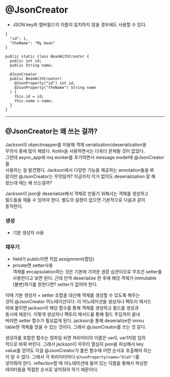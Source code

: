 # @JsonCreator
- JSON key와 멤버필드의 이름이 일치하지 않을 경우에도 사용할 수 있다.     
```
{
  "id": 1,
  "theName": "My bean"
}
```
```
public static class BeanWithCreator {
  public int id;
  public String name;
  
  @JsonCreator
  public BeanWithCreator(
    @JsonProperty("id") int id,
    @JsonProperty("theName") String name
  ) {
    this.id = id;
    this.name = name;
  }
}
```

---

## @JsonCreator는 왜 쓰는 걸까?   
Jackson의 objectmapper를 이용해 객체 serialization/deserialization을   
무의식 중에 많이 해왔다. Kotlin을 사용하면서는 더욱더 문제될 것이 없었다.  
그런데 async_app에 mq worker를 추가하면서 message model에 @JsonCreator를  
사용하는 걸 발견했다. Jackson에서 다양한 기능을 제공하는 annotation들을 봐  
왔지만 @JsonCreator는 무엇일까? 지금까지 이거 없이도 deserialization 잘 해  
왔는데 애는 왜 쓰는걸까?   
  
Jackson이 json을 deserialize해서 객체로 만들기 위해서는 객체를 생성하고  
필드들을 채울 수 있어야 한다. 별도의 설정이 없으면 기본적으로 다음과 같이  
동작한다.   
  
### 생성  
- 기본 생성자 사용   
### 채우기   
- field가 public이면 직접 assignment(할당)  
- private면 setter사용    
객체를 encapsulation하는 것은 기본에 가까운 권장 습관이므로 무조건 setter를  
사용한다고 보면 된다. 근데 만약 deserialize 한 후에 해당 객체가 immutable  
(불변)하기를 원한다면? setter가 없어야 한다.       

이때 기본 생성자 + setter 조합을 대신해 객체를 생성할 수 있도록 해주는   
것이 @JsonCreator 어노테이션이다. 이 어노테이션을 생성자나 팩토리 메서드  
위에 붙이면 jackson이 해당 함수를 통해 객체를 생성하고 필드를 생성과   
동시에 채운다. 이렇게 생성자나 팩토리 메서드를 통해 필드 주입까지 끝내  
버리면 setter 함수가 필요없게 된다. jackson을 통해 deserialize한 immu  
table한 객체를 얻을 수 있는 것이다. 그래서 @JsonCreator를 쓰는 것 같다.  

생성자를 포함한 함수는 컴파일 되면 파라미터의 이름은 var0, var1처럼 임의  
적으로 바꿔 버린다. 그래서 jackson이 아무리 열심히 json을 파싱해서 key  
value를 얻어도 이걸 @JsonCreator가 붙은 함수에 어떤 순서로 호출해야 하는  
지 알 수 없다. 그래서 각 파라미터마다 `@JsonProperty(name="blah")`를  
넣어줘야 한다. reflection할 때 어노테이션에 들어 있는 이름을 통해서 파싱한  
데이터들을 적절한 순서로 넣어줘야 하기 때문이다.   


































